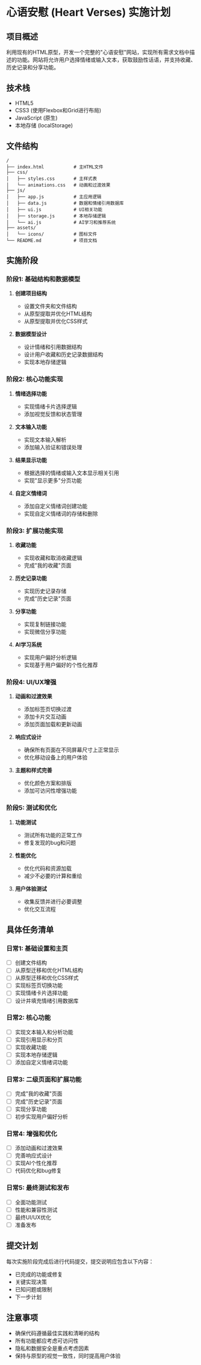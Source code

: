 # 心语安慰 (Heart Verses) 实施计划

## 项目概述
利用现有的HTML原型，开发一个完整的"心语安慰"网站，实现所有需求文档中描述的功能。网站将允许用户选择情绪或输入文本，获取鼓励性话语，并支持收藏、历史记录和分享功能。

## 技术栈
- HTML5
- CSS3 (使用Flexbox和Grid进行布局)
- JavaScript (原生)
- 本地存储 (localStorage)

## 文件结构
```
/
├── index.html           # 主HTML文件
├── css/
│   ├── styles.css       # 主样式表
│   └── animations.css   # 动画和过渡效果
├── js/
│   ├── app.js           # 主应用逻辑
│   ├── data.js          # 数据和情绪引用数据库
│   ├── ui.js            # UI相关功能
│   ├── storage.js       # 本地存储逻辑
│   └── ai.js            # AI学习和推荐系统
├── assets/
│   └── icons/           # 图标文件
└── README.md            # 项目文档
```

## 实施阶段

### 阶段1: 基础结构和数据模型
1. **创建项目结构**
   - 设置文件夹和文件结构
   - 从原型提取并优化HTML结构
   - 从原型提取并优化CSS样式

2. **数据模型设计**
   - 设计情绪和引用数据结构
   - 设计用户收藏和历史记录数据结构
   - 实现本地存储逻辑

### 阶段2: 核心功能实现
1. **情绪选择功能**
   - 实现情绪卡片选择逻辑
   - 添加视觉反馈和状态管理

2. **文本输入功能**
   - 实现文本输入解析
   - 添加输入验证和错误处理

3. **结果显示功能**
   - 根据选择的情绪或输入文本显示相关引用
   - 实现"显示更多"分页功能

4. **自定义情绪词**
   - 添加自定义情绪词创建功能
   - 实现自定义情绪词的存储和删除

### 阶段3: 扩展功能实现
1. **收藏功能**
   - 实现收藏和取消收藏逻辑
   - 完成"我的收藏"页面

2. **历史记录功能**
   - 实现历史记录存储
   - 完成"历史记录"页面

3. **分享功能**
   - 实现复制链接功能
   - 实现微信分享功能

4. **AI学习系统**
   - 实现用户偏好分析逻辑
   - 实现基于用户偏好的个性化推荐

### 阶段4: UI/UX增强
1. **动画和过渡效果**
   - 添加标签页切换过渡
   - 添加卡片交互动画
   - 添加页面加载和更新动画

2. **响应式设计**
   - 确保所有页面在不同屏幕尺寸上正常显示
   - 优化移动设备上的用户体验

3. **主题和样式完善**
   - 优化颜色方案和排版
   - 添加可访问性增强功能

### 阶段5: 测试和优化
1. **功能测试**
   - 测试所有功能的正常工作
   - 修复发现的bug和问题

2. **性能优化**
   - 优化代码和资源加载
   - 减少不必要的计算和重绘

3. **用户体验测试**
   - 收集反馈并进行必要调整
   - 优化交互流程

## 具体任务清单

### 日常1: 基础设置和主页
- [ ] 创建文件结构
- [ ] 从原型迁移和优化HTML结构
- [ ] 从原型迁移和优化CSS样式
- [ ] 实现标签页切换功能
- [ ] 实现情绪卡片选择功能
- [ ] 设计并填充情绪引用数据库

### 日常2: 核心功能
- [ ] 实现文本输入和分析功能
- [ ] 实现引用显示和分页
- [ ] 实现收藏功能
- [ ] 实现本地存储逻辑
- [ ] 添加自定义情绪词功能

### 日常3: 二级页面和扩展功能
- [ ] 完成"我的收藏"页面
- [ ] 完成"历史记录"页面
- [ ] 实现分享功能
- [ ] 初步实现用户偏好分析

### 日常4: 增强和优化
- [ ] 添加动画和过渡效果
- [ ] 完善响应式设计
- [ ] 实现AI个性化推荐
- [ ] 代码优化和bug修复

### 日常5: 最终测试和发布
- [ ] 全面功能测试
- [ ] 性能和兼容性测试
- [ ] 最终UI/UX优化
- [ ] 准备发布

## 提交计划
每次实施阶段完成后进行代码提交，提交说明应包含以下内容：
- 已完成的功能或修复
- 关键实现决策
- 已知问题或限制
- 下一步计划

## 注意事项
- 确保代码遵循最佳实践和清晰的结构
- 所有功能都应考虑可访问性
- 隐私和数据安全是重点考虑因素
- 保持与原型的视觉一致性，同时提高用户体验 
